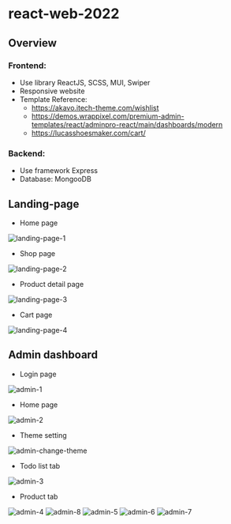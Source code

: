 ﻿# react-web-2022
## Overview
### Frontend:
- Use library ReactJS, SCSS, MUI, Swiper
- Responsive website
- Template Reference: 
    + https://akavo.itech-theme.com/wishlist
    + https://demos.wrappixel.com/premium-admin-templates/react/adminpro-react/main/dashboards/modern
    + https://lucasshoesmaker.com/cart/
### Backend:
- Use framework Express
- Database: MongooDB
## Landing-page
- Home page

![landing-page-1](https://user-images.githubusercontent.com/61639718/175457180-a4f0bfd4-78fb-4959-a9b2-0cb0f4b633e4.png)


- Shop page

![landing-page-2](https://user-images.githubusercontent.com/61639718/175457546-20b5f210-250e-4020-a421-77f2079bbe7b.png)

- Product detail page

![landing-page-3](https://user-images.githubusercontent.com/61639718/175457564-07bcc6df-3002-46e8-b188-1588fa578f1a.png)

- Cart page

![landing-page-4](https://user-images.githubusercontent.com/61639718/175457227-b7337ab7-d0d1-4dd2-a751-24c7ca89e17a.png)

## Admin dashboard
- Login page

![admin-1](https://user-images.githubusercontent.com/61639718/174821629-8fe3fb53-c9fc-4738-b157-604dd12de978.png)

- Home page

![admin-2](https://user-images.githubusercontent.com/61639718/174821646-5d19efdf-d987-45b9-9267-ed1410997044.png)

- Theme setting

![admin-change-theme](https://user-images.githubusercontent.com/61639718/174821689-28c21484-0a41-476c-bf91-ec290d5e04e2.png)

- Todo list tab

![admin-3](https://user-images.githubusercontent.com/61639718/174821654-2f73eade-a875-470b-846f-2b840d3e3980.png)

- Product tab 

![admin-4](https://user-images.githubusercontent.com/61639718/174821659-2834aa6f-10e9-421a-8c9a-8f7a10541275.png)
![admin-8](https://user-images.githubusercontent.com/61639718/174821685-782abb04-baf7-49a7-b5f5-3c95a1d6558d.png)
![admin-5](https://user-images.githubusercontent.com/61639718/174821672-4f871520-6a9a-4c25-b9d2-99350de625f0.png)
![admin-6](https://user-images.githubusercontent.com/61639718/174821678-2364836f-2d27-4f57-9348-470ee3cdb020.png)
![admin-7](https://user-images.githubusercontent.com/61639718/174821681-ed558811-60f0-4b63-be2a-aac2301d80b4.png)




